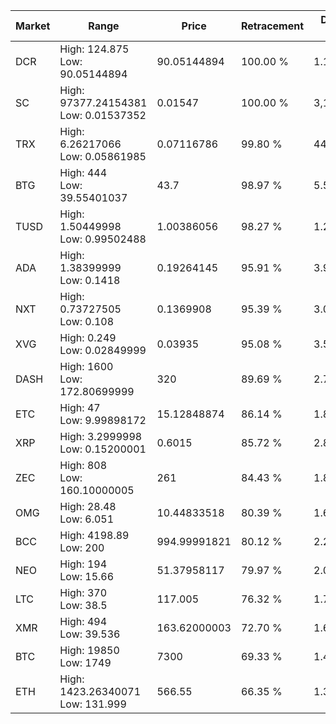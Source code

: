 | Market | Range | Price| Retracement | Doubles to 50% |
| --- | --- | --- | --- | --- |
| DCR | High: 124.875<br />Low: 90.05144894 | 90.05144894 | 100.00 % | 1.19 |
| SC | High: 97377.24154381<br />Low: 0.01537352 | 0.01547 | 100.00 % | 3,147,293.37 |
| TRX | High: 6.26217066<br />Low: 0.05861985 | 0.07116786 | 99.80 % | 44.41 |
| BTG | High: 444<br />Low: 39.55401037 | 43.7 | 98.97 % | 5.53 |
| TUSD | High: 1.50449998<br />Low: 0.99502488 | 1.00386056 | 98.27 % | 1.24 |
| ADA | High: 1.38399999<br />Low: 0.1418 | 0.19264145 | 95.91 % | 3.96 |
| NXT | High: 0.73727505<br />Low: 0.108 | 0.1369908 | 95.39 % | 3.09 |
| XVG | High: 0.249<br />Low: 0.02849999 | 0.03935 | 95.08 % | 3.53 |
| DASH | High: 1600<br />Low: 172.80699999 | 320 | 89.69 % | 2.77 |
| ETC | High: 47<br />Low: 9.99898172 | 15.12848874 | 86.14 % | 1.88 |
| XRP | High: 3.2999998<br />Low: 0.15200001 | 0.6015 | 85.72 % | 2.87 |
| ZEC | High: 808<br />Low: 160.10000005 | 261 | 84.43 % | 1.85 |
| OMG | High: 28.48<br />Low: 6.051 | 10.44833518 | 80.39 % | 1.65 |
| BCC | High: 4198.89<br />Low: 200 | 994.99991821 | 80.12 % | 2.21 |
| NEO | High: 194<br />Low: 15.66 | 51.37958117 | 79.97 % | 2.04 |
| LTC | High: 370<br />Low: 38.5 | 117.005 | 76.32 % | 1.75 |
| XMR | High: 494<br />Low: 39.536 | 163.62000003 | 72.70 % | 1.63 |
| BTC | High: 19850<br />Low: 1749 | 7300 | 69.33 % | 1.48 |
| ETH | High: 1423.26340071<br />Low: 131.999 | 566.55 | 66.35 % | 1.37 |
